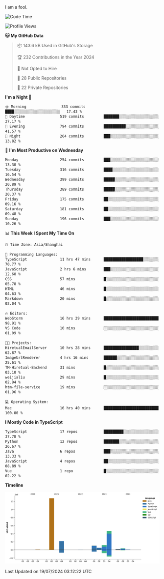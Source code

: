 I am a fool.

<!--START_SECTION:waka-->
![Code Time](http://img.shields.io/badge/Code%20Time-1%2C564%20hrs-blue)

![Profile Views](http://img.shields.io/badge/Profile%20Views-0-blue)

**🐱 My GitHub Data** 

> 📦 143.6 kB Used in GitHub's Storage 
 > 
> 🏆 232 Contributions in the Year 2024
 > 
> 🚫 Not Opted to Hire
 > 
> 📜 28 Public Repositories 
 > 
> 🔑 22 Private Repositories 
 > 
**I'm a Night 🦉** 

```text
🌞 Morning                333 commits         ████░░░░░░░░░░░░░░░░░░░░░   17.43 % 
🌆 Daytime                519 commits         ███████░░░░░░░░░░░░░░░░░░   27.17 % 
🌃 Evening                794 commits         ██████████░░░░░░░░░░░░░░░   41.57 % 
🌙 Night                  264 commits         ███░░░░░░░░░░░░░░░░░░░░░░   13.82 % 
```
📅 **I'm Most Productive on Wednesday** 

```text
Monday                   254 commits         ███░░░░░░░░░░░░░░░░░░░░░░   13.30 % 
Tuesday                  316 commits         ████░░░░░░░░░░░░░░░░░░░░░   16.54 % 
Wednesday                399 commits         █████░░░░░░░░░░░░░░░░░░░░   20.89 % 
Thursday                 389 commits         █████░░░░░░░░░░░░░░░░░░░░   20.37 % 
Friday                   175 commits         ██░░░░░░░░░░░░░░░░░░░░░░░   09.16 % 
Saturday                 181 commits         ██░░░░░░░░░░░░░░░░░░░░░░░   09.48 % 
Sunday                   196 commits         ███░░░░░░░░░░░░░░░░░░░░░░   10.26 % 
```


📊 **This Week I Spent My Time On** 

```text
🕑︎ Time Zone: Asia/Shanghai

💬 Programming Languages: 
TypeScript               11 hrs 47 mins      ██████████████████░░░░░░░   70.77 % 
JavaScript               2 hrs 6 mins        ███░░░░░░░░░░░░░░░░░░░░░░   12.68 % 
CSS                      57 mins             █░░░░░░░░░░░░░░░░░░░░░░░░   05.78 % 
HTML                     46 mins             █░░░░░░░░░░░░░░░░░░░░░░░░   04.63 % 
Markdown                 20 mins             █░░░░░░░░░░░░░░░░░░░░░░░░   02.04 % 

🔥 Editors: 
WebStorm                 16 hrs 29 mins      █████████████████████████   98.91 % 
VS Code                  10 mins             ░░░░░░░░░░░░░░░░░░░░░░░░░   01.09 % 

🐱‍💻 Projects: 
HiretualEmailServer      10 hrs 28 mins      ████████████████░░░░░░░░░   62.87 % 
ImageUrlRenderer         4 hrs 16 mins       ██████░░░░░░░░░░░░░░░░░░░   25.61 % 
TM-Hiretual-Backend      31 mins             █░░░░░░░░░░░░░░░░░░░░░░░░   03.10 % 
weijialiu                29 mins             █░░░░░░░░░░░░░░░░░░░░░░░░   02.94 % 
htm-file-service         19 mins             ░░░░░░░░░░░░░░░░░░░░░░░░░   01.96 % 

💻 Operating System: 
Mac                      16 hrs 40 mins      █████████████████████████   100.00 % 
```

**I Mostly Code in TypeScript** 

```text
TypeScript               17 repos            █████████░░░░░░░░░░░░░░░░   37.78 % 
Python                   12 repos            ███████░░░░░░░░░░░░░░░░░░   26.67 % 
Java                     6 repos             ███░░░░░░░░░░░░░░░░░░░░░░   13.33 % 
JavaScript               4 repos             ██░░░░░░░░░░░░░░░░░░░░░░░   08.89 % 
Vue                      1 repo              █░░░░░░░░░░░░░░░░░░░░░░░░   02.22 % 
```



**Timeline**

![Lines of Code chart](https://raw.githubusercontent.com/VeejaLiu/VeejaLiu/master/assets/bar_graph.png)


 Last Updated on 19/07/2024 03:12:22 UTC
<!--END_SECTION:waka-->
